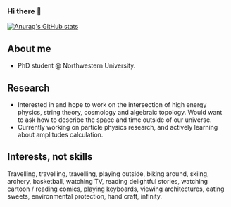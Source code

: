 ### Hi there 👋

<!--
**kezhuguo/kezhuguo** is a ✨ _special_ ✨ repository because its `README.md` (this file) appears on your GitHub profile.

Here are some ideas to get you started:

- 🔭 I’m currently working on ...
- 🌱 I’m currently learning ...
- 👯 I’m looking to collaborate on ...
- 🤔 I’m looking for help with ...
- 💬 Ask me about ...
- 📫 How to reach me: ...
- 😄 Pronouns: ...
- ⚡ Fun fact: ...
-->

[![Anurag's GitHub stats](https://github-readme-stats.vercel.app/api?username=kezhuguo&count_private=true&show_icons=true)](https://github.com/anuraghazra/github-readme-stats)

<!--
[![Top Langs](https://github-readme-stats.vercel.app/api/top-langs/?username=kezhuguo&layout=compact&langs_count=10)](https://github.com/anuraghazra/github-readme-stats)
-->

## About me
- PhD student @ Northwestern University.

## Research
- Interested in and hope to work on the intersection of high energy physics, string theory, cosmology and algebraic topology. 
  Would want to ask how to describe the space and time outside of our universe.
- Currently working on particle physics research, and actively learning about amplitudes calculation.
<!--
- (TODO)
- (TODO)
- (TODO)
-->

## Interests, not skills
Travelling, travelling, travelling, playing outside, biking around, skiing, archery, basketball, watching TV, reading delightful stories, watching cartoon / reading comics, playing keyboards, viewing architectures, eating sweets, environmental protection, hand craft, infinity.

<!--
## Project
- [](https://) A description.

## Contact Me
- EMAIL: kezhuguo2020@u.northwestern.edu
-->
